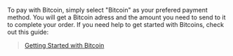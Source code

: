 To pay with Bitcoin, simply select "Bitcoin" as your prefered payment method. You will get a Bitcoin adress and the amount you need to send to it to complete your order. If you need help to get started with Bitcoins, check out this guide:
>[Getting Started with Bitcoin](https://bitcoin.org/en/getting-started)